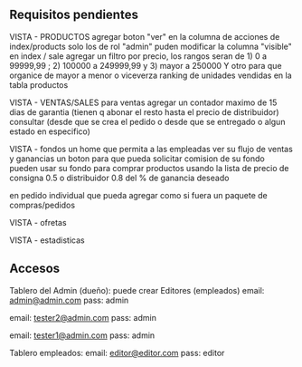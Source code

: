 ## Requisitos pendientes
VISTA - PRODUCTOS
agregar boton "ver" en la columna de acciones de index/products
solo los de rol "admin" puden modificar la columna "visible"
en index / sale agregar un filtro por precio, los rangos seran de 1) 0 a 99999,99 ; 2) 100000 a 249999,99 y 3) mayor a 250000
Y otro para que organice de mayor a menor o viceverza
ranking de unidades vendidas en la tabla productos


VISTA - VENTAS/SALES
para ventas agregar un contador maximo de 15 dias de garantia (tienen q abonar el resto hasta el precio de distribuidor)
consultar (desde que se crea el pedido o desde que se entregado o algun estado en especifico)

VISTA - fondos
un home que permita a las empleadas ver su flujo de ventas y ganancias
un boton para que pueda solicitar comision de su fondo
pueden usar su fondo para comprar productos usando la lista de precio de consigna 0.5 o distribuidor 0.8 del % de ganancia deseado

en pedido individual que pueda agregar como si fuera un paquete de compras/pedidos

VISTA - ofretas

VISTA - estadisticas


## Accesos


Tablero del Admin (dueño):
puede crear Editores (empleados) 
email: admin@admin.com
pass: admin

email: tester2@admin.com
pass: admin

email: tester1@admin.com
pass: admin

Tablero empleados:
email: editor@editor.com
pass: editor

